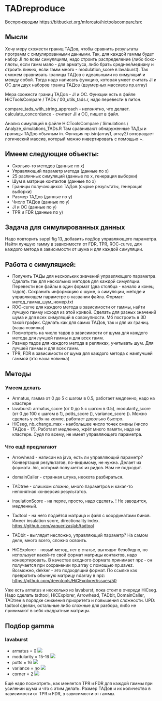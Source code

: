 # TADreproduce
Воспроизводим https://bitbucket.org/mforcato/hictoolscompare/src

## Мысли
Хочу меру схожести границ ТАДов, чтобы сравнить результаты программ с симулированными данными. Так, для каждой гаммы будет набор JI по всем симуляциям, надо строить распределение (либо бокс-плоты, если гамм мало - для арматуса, либо брать среднее/медиану и строить линию, если гамм много - modulation_score в lavaburst). Так сможем сравнивать границы ТАДов с идеальными из симуляций и между собой. Тогда надо написать функцию, которая умеет считать JI и OC для двух наборов границ ТАДов (двумерных массивов np.array)

Мера схожести границ ТАДов - JI и OC. Функции есть в файле HiCToolsCompare / TADs / 00_utils_tads.r, надо перевести в питон.

compare_tads_with_string_approach - непонятно, что делает.
calculate_concordance - считает JI и OC, пишет в файл.

Анализ симуляций в файле HiCToolsCompare / Simulations / Analyze_simulations_TADs.R Там сравнивают обнаруженные ТАДы и границы ТАДов обычным in. Функция np.isin(array1, array2) возвращает логический массив, который можно инвертировать с помощью ~.

## Имеем следующие объекты:
- Сколько-то методов (данные по x)
- Управляющий параметр метода (данные по x)
- 25 различных симуляций (данные по x, генерация выборки)
- Шум в матрице контактов (данные по x)
- Границы получающихся ТАДов (сырые результаты, генерация выборки)
- Размер ТАДов (данные по y)
- Число ТАДов (данные по y)
- JI и OC (данные по y)
- TPR и FDR (данные по y)

## Задача для симулированных данных
Надо повторить suppl fig 13, добавить подбор управляющего параметра. Найти лучшую гамму в зависимости от FDR, TPR, ROC-curve, для каждого метода в зависимости от шума и для каждой симуляции.

## Работа с симуляцией:
- Получить ТАДы для нескольких значений управляющего параметра. Сделать так для нескольких методов для каждой симуляции. Перевести все файлы в один формат (два столбца - начало и конец тадов). Сохранить информацию о шуме, о симуляции, методе и управляющем параметре в названии файла. Формат: метод_гамма_шум_номер.txt
- ROC-curve для каждого метода в зависимости от гаммы, найти лучшую гамму исходя из этой кривой. Сделать для разных значений шума и для всех симуляций в совокупности. Мб построить в 3D такой график. Сделать как для самих ТАДов, так и для их границ. (наша новинка)
- Посмотреть на число тадов в зависимости от шума для каждого метода для лучшей гаммы и для всех гамм.
- Размер тадов для каждого метода в репликах, учитывать шум. Для лучшей гаммы и для всех гамм.
- TPR, FDR в зависимости от шума для каждого метода c наилучшей гаммой (это наша новинка)

## Методы
### Умеем делать
- Armatus, гамма от 0 до 5 с шагом в 0.5, работает медленно, надо на кластере
- lavaburst: armatus_score (от 0 до 5 с шагом в 0.5), modularity_score (от 0 до 100 с шагом в 1), potts_score (), variance_score (). Можно сделать у себя на компе, работает довольно быстро.
- HiCseg, nb_change_max - наибольшее число точек смены (число ТАДов - 1?). Работает медленно, жрёт много памяти, надо на кластере. Судя по всему, не имеет управляющего параметра.

### Что ещё предлагают
- Arrowhead - написан на java, есть ли управляющий параметр? Конвертация результатов, по-видимому, не нужна. Делает из формата .hic, который получается из ридов. Нам не подходит.
- domainCaller - странная штука, неохота разбираться.
- TADtree - слишком сложно, много параметров и какая-то непонятная конверсия результатов.
- insulationScore - на перле, просто, надо сделать. ! Не заводится, медленный.
- Tadtool - на него подаётся матрица и файл с координатами бинов. Имеет insulation score, directionality index. https://github.com/vaquerizaslab/tadtool

- TADbit - выглядит несложно, управляющий параметр? На самом деле, много всего, сложно освоить.
- HiCExplorer - новый метод, нет в статье, выглядит безобидно, но использует какой-то свой формат матрицы контактов, надо конвертировать. В качестве входного формата принимает npz - он получается при сохранении np.array с помощью np.savez. Возможно, dekker - это подходящий формат. По ссылке как превратить обычную матрицу ndarray в npz: https://github.com/deeptools/HiCExplorer/issues/50

Уже есть armatus и несколько из lavaburst, пока стоит в очереди HiCseg. Надо сделать tadtool, HiCExplorer, Arrowhead, TADbit, DomainCaller, TADtree в порядке снижения приоритета и повышения сложности.
UPD: tadtool сделан, остальные либо сложные для разбора, либо не принимают в себя квадратные матрицы.

## Подбор gamma
### lavaburst
- armatus = 0
![](https://github.com/dmitrymyl/TADreproduce/blob/master/sim_TADs/lava_armatus.png)
- modularity = 15-16
![](https://github.com/dmitrymyl/TADreproduce/blob/master/sim_TADs/modularity.png)
- potts = 16
![](https://github.com/dmitrymyl/TADreproduce/blob/master/sim_TADs/potts.png)
- variance = no
![](https://github.com/dmitrymyl/TADreproduce/blob/master/sim_TADs/variance_1.png)
- corner = 2
![](https://github.com/dmitrymyl/TADreproduce/blob/master/sim_TADs/corner.png)

Ещё надо посмотреть, как меняется TPR и FDR для каждой гаммы при усилении шума и что с этим делать.
Размер ТАДов и их количество в зависимости от TPR и FDR, в зависимости от гаммы.
